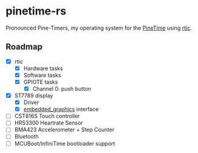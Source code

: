 # pinetime-rs

Pronounced Pine-Timers, my operating system for the [PineTime](https://wiki.pine64.org/wiki/PineTime) using [rtic](https://rtic.rs/).

## Roadmap

- [x] rtic
    - [x] Hardware tasks
    - [x] Software tasks
    - [x] GPIOTE tasks
        - [x] Channel 0: push button
- [x] ST7789 display
    - [x] Driver
    - [x] [embedded_graphics](https://github.com/embedded-graphics/embedded-graphics) interface
- [ ] CST816S Touch controller
- [ ] HRS3300 Heartrate Sensor
- [ ] BMA423 Accelerometer + Step Counter
- [ ] Bluetooth
- [ ] MCUBoot/InfiniTime bootloader support
